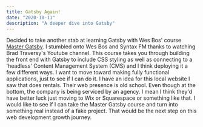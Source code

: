 ```yaml
---
title: Gatsby Again!
date: "2020-10-11"
description: "A deeper dive into Gatsby"
---
```



Decided to take another stab at learning Gatsby with Wes Bos' course [Master Gatsby](https://mastergatsby.com/). I stumbled onto Wes Bos and Syntax FM thanks to watching Brad Traversy's Youtube channel.
This course takes you through building the front end with Gatsby to include CSS styling as well as connecting to a 'headless' Content Management System (CMS) and I think deploying it a few different ways.
I want to move toward making fully functional applications, just to see if I can do it. I have an idea for this local website I saw that does rentals. Their web presence is old school.
Even though at the bottom, the company is being serviced by an agency. I mean I think they'd have better luck just moving to Wix or Squarespace or something like that. 
I would like to see if I can take the Master Gatsby course and turn into something real instead of a fake project. That would be the next step on this web development growth journey.
